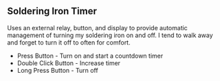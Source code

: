 ## Soldering Iron Timer

Uses an external relay, button, and display to provide automatic management of turning my soldering iron on and off.  I tend to walk away and forget to turn it off to often for comfort.

- Press Button - Turn on and start a countdown timer
- Double Click Button - Increase timer
- Long Press Button - Turn off
